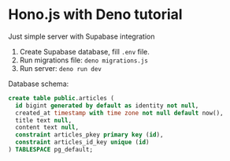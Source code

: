 # Hono.js with Deno tutorial

Just simple server with Supabase integration

1. Create Supabase database, fill `.env` file.
2. Run migrations file: `deno migrations.js`
3. Run server: `deno run dev`

Database schema:

```sql
create table public.articles (
  id bigint generated by default as identity not null,
  created_at timestamp with time zone not null default now(),
  title text null,
  content text null,
  constraint articles_pkey primary key (id),
  constraint articles_id_key unique (id)
) TABLESPACE pg_default;
```
